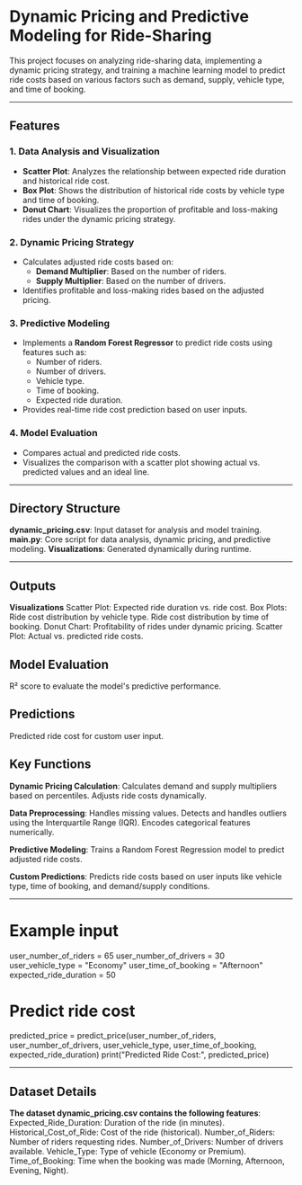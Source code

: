# Dynamic Pricing and Predictive Modeling for Ride-Sharing

This project focuses on analyzing ride-sharing data, implementing a dynamic pricing strategy, and training a machine learning model to predict ride costs based on various factors such as demand, supply, vehicle type, and time of booking.

---

## Features

### 1. Data Analysis and Visualization
- **Scatter Plot**: Analyzes the relationship between expected ride duration and historical ride cost.
- **Box Plot**: Shows the distribution of historical ride costs by vehicle type and time of booking.
- **Donut Chart**: Visualizes the proportion of profitable and loss-making rides under the dynamic pricing strategy.

### 2. Dynamic Pricing Strategy
- Calculates adjusted ride costs based on:
  - **Demand Multiplier**: Based on the number of riders.
  - **Supply Multiplier**: Based on the number of drivers.
- Identifies profitable and loss-making rides based on the adjusted pricing.

### 3. Predictive Modeling
- Implements a **Random Forest Regressor** to predict ride costs using features such as:
  - Number of riders.
  - Number of drivers.
  - Vehicle type.
  - Time of booking.
  - Expected ride duration.
- Provides real-time ride cost prediction based on user inputs.

### 4. Model Evaluation
- Compares actual and predicted ride costs.
- Visualizes the comparison with a scatter plot showing actual vs. predicted values and an ideal line.

---

## Directory Structure
**dynamic_pricing.csv**: Input dataset for analysis and model training.
**main.py**: Core script for data analysis, dynamic pricing, and predictive modeling.
**Visualizations**: Generated dynamically during runtime.

---

## Outputs

**Visualizations**
Scatter Plot: Expected ride duration vs. ride cost.
Box Plots: Ride cost distribution by vehicle type.
Ride cost distribution by time of booking.
Donut Chart: Profitability of rides under dynamic pricing.
Scatter Plot: Actual vs. predicted ride costs.

## Model Evaluation
R² score to evaluate the model's predictive performance.

## Predictions
Predicted ride cost for custom user input.

## Key Functions

**Dynamic Pricing Calculation**:
Calculates demand and supply multipliers based on percentiles.
Adjusts ride costs dynamically.

**Data Preprocessing**: Handles missing values.
Detects and handles outliers using the Interquartile Range (IQR).
Encodes categorical features numerically.

**Predictive Modeling**: Trains a Random Forest Regression model to predict adjusted ride costs.

**Custom Predictions**: Predicts ride costs based on user inputs like vehicle type, time of booking, and demand/supply conditions.

---

# Example input
user_number_of_riders = 65
user_number_of_drivers = 30
user_vehicle_type = "Economy"
user_time_of_booking = "Afternoon"
expected_ride_duration = 50

# Predict ride cost
predicted_price = predict_price(user_number_of_riders, user_number_of_drivers, user_vehicle_type, user_time_of_booking, expected_ride_duration)
print("Predicted Ride Cost:", predicted_price)

---

## Dataset Details

**The dataset dynamic_pricing.csv contains the following features**:
Expected_Ride_Duration: Duration of the ride (in minutes).
Historical_Cost_of_Ride: Cost of the ride (historical).
Number_of_Riders: Number of riders requesting rides.
Number_of_Drivers: Number of drivers available.
Vehicle_Type: Type of vehicle (Economy or Premium).
Time_of_Booking: Time when the booking was made (Morning, Afternoon, Evening, Night).


